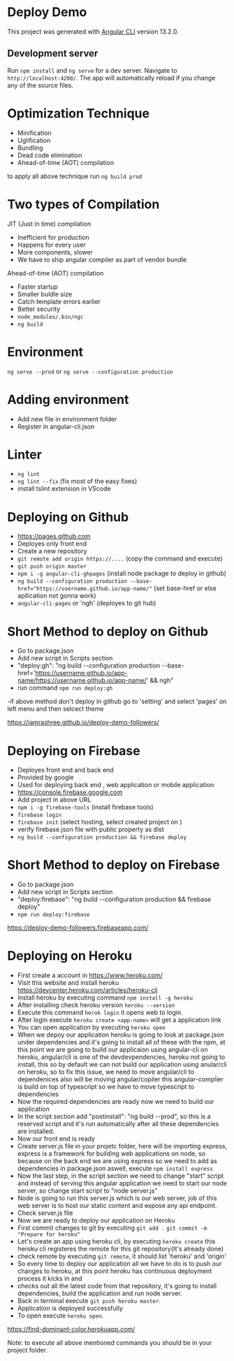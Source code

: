# Deploy Demo

This project was generated with [Angular CLI](https://github.com/angular/angular-cli) version 13.2.0.

## Development server

Run `npm install` and `ng serve` for a dev server. Navigate to `http://localhost:4200/`. The app will automatically reload if you change any of the source files.

# Optimization Technique
- Minification
- Uglification
- Bundling
- Dead code elimination
- Ahead-of-time (AOT) compilation

to apply all above technique run `ng build prod`

# Two types of Compilation
JIT (Just in time) compilation
- Inefficient for production
- Happens for every user
- More components, slower
- We have to ship angular compiler as part of vendor bundle

Ahead-of-time (AOT) compilation
- Faster startup
- Smaller buldle size
- Catch template errors earlier
- Better security
- `node_modules/.bin/ngc`
- `ng build`

# Environment
`ng serve --prod` or `ng serve --configuration production`

# Adding environment
- Add new file in environment folder
- Register in angular-cli.json

# Linter
- `ng lint`
- `ng lint --fix` (fix most of the easy fixes)
- install tslint extension in VScode

# Deploying on Github
- https://pages.github.com
- Deployes only front end
- Create a new repository
- `git remote add origin https://....` (copy the command and execute)
- `git push origin master`
- `npm i -g angular-cli-ghpages` (install node package to deploy in github)
- `ng build --configuration production --base-href="https://username.github.io/app-name/"` (set base-href or else apllication not gonna work)
- `angular-cli-pages` or 'ngh' (deployes to git hub)

# Short Method to deploy on Github
- Go to package.json
- Add new script in Scripts section
- "deploy:gh": "ng build --configuration production --base-href='https://username.github.io/app-name/https://username.github.io/app-name/' && ngh"
- run command `npm run deploy:gh`

-if above method don't deploy in github go to 'setting' and select 'pages' on left menu and then selcect theme

https://iamrashree.github.io/deploy-demo-followers/

# Deploying on Firebase
- Deployes front end and back end
- Provided by google
- Used for deploying back end , web application or mobile application
- https://console.firebase.google.com
- Add project in above URL
- `npm i -g firebase-tools` (install firebase tools)
- `firebase login`
- `firebase init` (select hosting, select created project on )
- verify firebase.json file with public property as dist
- `ng build --configuration production && firebase deploy`

# Short Method to deploy on Firebase
- Go to package.json
- Add new script in Scripts section
- "deploy:firebase": "ng build --configuration production && firebase deploy"
- `npm run deploy:firebase`

https://deploy-demo-followers.firebaseapp.com/

# Deploying on Heroku
- First create a account in https://www.heroku.com/
- Visit this website and install heroku https://devcenter.heroku.com/articles/heroku-cli 
- Install heroku by executing command `npm install -g heroku`
- After installing check heroku version `heroku --version`
- Execute this command `herok login` it opens web to login.
- After login execute `heroku create <app-name>` will get a application link
- You can open application by executing `heroku open`
- When we depoy our application heroku is going to look at package.json under dependencies and it's going to install all of these with the npm, at this point we are going to build our applicaion using angular-cli on heroku, angular/cli is one of the devdevpendencies, heroku not going to install, this so by default we can not build our application using anular/cli on heroku,
so to fix this issue, we need to move angular/cli to dependenices also will be moving angular/copiler 
this angular-complier is build on top of typescript so we have to move typescript to dependencies
- Now the required dependencies are ready now we need to build our application
- In the script section add "postinstall": "ng build --prod", so this is a reserved script and it's run automatically after all these dependencies are installed.
- Now our front end is ready
- Create server.js file in your projetc folder, here will be importing express, express is a framework for building web applications on node, so because on the back end we are using express so we need to add as dependencies in package.json aswell, execute `npm install express` 
- Now the last step, in the script section we need to change "start" script and instead of serving this angular application we need to start our node server, so change start script to "node server.js"
- Node is going to run this server.js which is our web server, job of this web server is to host our static content and expose any api endpoint.
- Check server.js file
- Now we are ready to deploy our application on Heroku
- First commit changes to git by executing `git add .` `git commit -m "Prepare for heroku"`
- Let's create an app using heroku cli, by executing `heroku create` this heroku cli registeres the remote for this git repository(It's already done)
- check remote by executing `git remote`, it should list 'heroku' and 'origin'
- So every time to deploy our application all we have to do is to push our changes to heroku, at this point heroku has continuous deployment process it kicks in and 
- checks out all the latest code from that repository, it's going to install dependencies, build the application and run node server.
- Back in terminal execute `git push heroku master`.
- Application is deployed successfully
- To open execute `heroku open`.

https://find-dominant-color.herokuapp.com/

Note: to execute all above mentioned commands you should be in your project folder.

